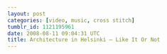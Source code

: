 ```yaml
---
layout: post
categories: [video, music, cross stitch]
tumblr_id: 1121195961
date: 2008-08-11 09:04:31 UTC
title: Architecture in Helsinki – Like It Or Not
---
```


<object width="500" height="325"><param name="allowfullscreen" value="true" /><param name="allowscriptaccess" value="always" /><param name="movie" value="http://www.vimeo.com/moogaloop.swf?clip_id=877683&amp;server=www.vimeo.com&amp;show_title=0&amp;show_byline=1&amp;show_portrait=0&amp;color=ff4f1f&amp;fullscreen=1" /><embed src="http://www.vimeo.com/moogaloop.swf?clip_id=877683&amp;server=www.vimeo.com&amp;show_title=0&amp;show_byline=1&amp;show_portrait=0&amp;color=ff4f1f&amp;fullscreen=1" type="application/x-shockwave-flash" allowfullscreen="true" allowscriptaccess="always" width="500" height="325"></embed></object>
